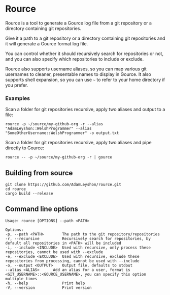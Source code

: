 # Rource

Rource is a tool to generate a Gource log file from a git repository or a directory containing git repositories.

Give it a path to a git repository or a directory containing git repositories and it will generate a Gource format log
file.

You can control whether it should recursively search for repositories or not, and you can also specify which
repositories to include or exclude.

Rource also supports username aliases, so you can map various git usernames to cleaner, presentable names to display in
Gource.
It also supports shell expansion, so you can use `~` to refer to your home directory if you prefer.

### Examples

Scan a folder for git repositories recursive, apply two aliases and output to a file:

    rource -p ~/source/my-github-org -r --alias "AdamLeyshon::WelshProgrammer" --alias "SomeOtherUsername::WelshProgrammer" -o output.txt

Scan a folder for git repositories recursive, apply two aliases and pipe directly to Gource:

    rource -- -p ~/source/my-github-org -r | gource



## Building from source

    git clone https://github.com/AdamLeyshon/rource.git 
    cd rource
    cargo build --release

## Command line options

    Usage: rource [OPTIONS] --path <PATH>
    
    Options:
    -p, --path <PATH>        The path to the git repository/repositories
    -r, --recursive          Recursively search for repositories, by default all repositories in <PATH> will be included
    -i, --include <INCLUDE>  Used with recursive, only process these repositories, cannot be used with --exclude
    -e, --exclude <EXCLUDE>  Used with recursive, exclude these repositories from processing, cannot be used with --include
    -o, --output <OUTPUT>    Output file, defaults to stdout
    --alias <ALIAS>      Add an alias for a user, format is <GIT_USERNAME>::<GOURCE_USERNAME>, you can specify this option multiple times
    -h, --help               Print help
    -V, --version            Print version
